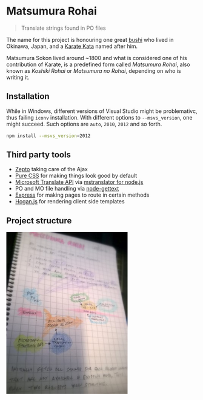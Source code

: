 # Matsumura Rohai

> Translate strings found in PO files

The name for this project is honouring one great [bushi]() who lived in Okinawa, Japan, and a [Karate Kata]() named after him.

Matsumura Sokon lived around ~1800 and what is considered one of his contribution of Karate, is a predefined form called _Matsumura Rohai_, also known as _Koshiki Rohai_ or _Matsumura no Rohai_, depending on who is writing it.


## Installation

While in Windows, different versions of Visual Studio might be problemativc, thus failing `iconv` installation.
With different options to `--msvs_version`, one might succeed. Such options are `auto`, `2010`, `2012` and so forth.

```sh
npm install --msvs_version=2012
```

## Third party tools

* [Zepto](http://zeptojs.com/) taking care of the Ajax
* [Pure CSS](http://purecss.io/) for making things look good by default
* [Microsoft Translate API](http://msdn.microsoft.com/en-us/library/dd576287.aspx) via [mstranslator for node.js](https://github.com/nanek/mstranslator)
* PO and MO file handling via [node-gettext](https://github.com/andris9/node-gettext)
* [Express](http://expressjs.com/) for making pages to route in certain methods
* [Hogan.js](https://github.com/twitter/hogan.js) for rendering client side templates

## Project structure

[![Initial plan sketch](https://github.com/paazmaya/matsumura-rohai/blob/master/initial-plan-thumb.jpg)](https://github.com/paazmaya/matsumura-rohai/blob/master/initial-plan.jpg)




